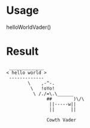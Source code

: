 # Usage
helloWorldVader()
# Result
```
 _____________
< hello world >
 -------------
        \    ,-^-.
         \   !oYo!
          \ /./=\.\______
               ##        )\/\
                ||-----w||
                ||      ||

               Cowth Vader
```
